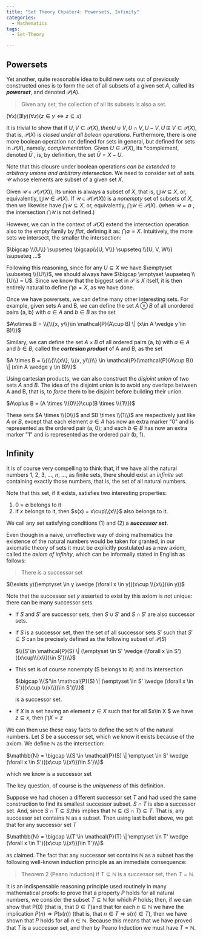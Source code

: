 ```yaml
---
title: "Set Theory Chpater4: Powersets, Infinity"
categories:
  - Mathematics
tags:
  - Set-Theory

---
```


## Powersets

Yet another, quite reasonable idea to build new sets out of previously constructed ones is to form the set of all subsets of a given set *A*, called its ***powerset***, and denoted $\mathcal{P}(A)$.

> Given any set, the collection of all its subsets is also a set.

$(\forall x)(\exists !y)(\forall z)(z\in y \Leftrightarrow z \subseteq x)$

It is trivial to show that if $U, V \in \mathcal{P}(X), then U\cup V, U\cap V, U-V, U\boxplus V \in \mathcal{P}(X)$, that is, $\mathcal{P}(X)$ is *closed under all bolean operations*. Furthermore, there is one more boolean operation not defined for sets in general, but defined for sets in $\mathcal{P}(X)$, namely, *complementation*. Given $U \in \mathcal{P}(X)$, its *complement, denoted $\bar{U}$ , is, by definition, the set $\bar{U} = X - U$.

Note that this clousre under boolean operations *can be extended to arbitrary unions and arbitrary intersection*. We need to consider set of sets $\mathcal{U}$ whose elements are subset of a given set $X$.

Given $\mathcal{U} \in \mathcal{P}(\mathcal{P}(X))$, its union is always a subset of $X$, that is, $\bigcup \mathcal{U} \subseteq X$, or, equivalently, $\bigcup \mathcal{U} \in \mathcal{P}(X)$. If $\mathcal{U} \in \mathcal{P}(\mathcal{P}(X))$ is a *nonempty* set of subsets of $X$, then we likewise have $\bigcap \mathcal{U} \subseteq X$, or, equivalently, $\bigcap \mathcal{U} \in \mathcal{P}(X)$. (when $\mathcal{U} = \emptyset$ , the intersection $\bigcap \mathcal{U}$ is not defined.)

However, we can in the context of $\mathcal{P}(X)$ extend the intersection operation also to the empty family by *flat*, defining it as: $\bigcap \emptyset = X$. Intuitively, the more sets we intersect, the smaller the intersection:

$\bigcap \\{U\\} \supseteq \bigcap\\{U, V\\} \supseteq \\{U, V, W\\} \supseteq ...$

Following this reasoning, since for any $U \subseteq X$ we have $\emptyset \subseteq \\{U\\}$, we should always have $\bigcap \emptyset \supseteq \\{U\\} = U$. Since we know that the biggest set in $\mathcal{P}$ is $X$ itself, it is then entirely natural to define $\bigcap \emptyset = X$, as we have done.

Once we have powersets, we can define many other interesting sets. For example, given sets A and B, we can define the set $A\otimes B$ of all unordered pairs {a, b} with $a\in A$ and $b \in B$ as the set

$A\otimes B = \\{\\{x, y\\}\in \mathcal{P}(A\cup B) \| (x\in A \wedge y \in B)\\}$

Similary, we can define the set $A\times B$ of all ordered pairs (a, b) with $a\in A$ and $b \in B$, called the ***cartesian product*** of A and B, as the set

$A \times B = \\{\\{\\{x\\}, \\{x, y\\}\\} \in \mathcal{P}(\mathcal{P}(A\cup B)) \| (x\in A \wedge y \in B)\\}$  

Using cartesian products, we can also construct the *disjoint union* of two sets $A$ and $B$. The idea of the disjoint union is to avoid any overlaps between A and B, that is, to *force* them to be disjoint before building their union.

$A\oplus B = (A \times \\{0\\})\cup(B \times \\{1\\})$

These sets $A \times \\{0\\}$ and $B \times \\{1\\}$ are respectively just like $A$ or $B$, except that each element $a \in A$ has now an extra marker "0" and is represented as the ordered pair (a, 0); and each $b\in B$ has now an extra marker "1" and is represented as the ordered pair (b, 1).

## Infinity

It is of course very compelling to think that, if we have all the natural numbers 1, 2, 3, …, $n$, …, as finite sets, there should exist an *infinite* set containing exactly those numbers, that is, the set of all natural numbers.

Note that this set, if it exists, satisfies two interesting properties:

1. 0 = $\emptyset$ belongs to it
2. if $x$ belongs to it, then $s(x) = x\cup\\{x\\}$ also belongs to it.

We call any set satisfying conditions (1) and (2) a ***successor set***.

Even though in a naive, unreflective way of doing mathematics the existence of the natural numbers would be taken for granted, in our axiomatic theory of sets it must be explicitly postulated as a new axiom, called the *axiom of infinity*, which can be informally stated in English as follows:

> There is a successor set

$(\exists y)(\emptyset \in y \wedge (\forall x \in y)((x\cup \\{x\\})\in y))$

Note that the successor set *y* asserted to exist by this axiom is not unique: there can be many successor sets.

* If $S$ and $S'$ are successor sets, then $S\cup S'$ and $S\cap S'$ are also successor sets.

* If $S$ is a successor set, then the set of all successor sets $S'$ such that $S' \subseteq S$ can be precisely defined as the following subset of $\mathcal{P}(S)$

  $\\{S'\in \mathcal{P}(S) \| (\emptyset \in S' \wedge (\forall x \in S')((x\cup\\{x\\})\in S'))\\}$

* This set is of course nonempty (S belongs to it) and its intersection

  $\bigcap \\{S'\in \mathcal{P}(S) \| (\emptyset \in S' \wedge (\forall x \in S')((x\cup \\{x\\})\in S'))\\}$

  is a successor set.

* If $X$ is  a set having an element $z\in X$ such that for all $x\in X $ we have $z\subseteq x$, then $\bigcap X = z$

We can then use these easy facts to define the set $\mathbb{N}$ of the natural numbers. Let $S$ be a successor set, which we know it exists because of the axiom. We define $\mathbb{N}$ as the intersection:

$\mathbb{N} = \bigcap \\{S'\in \mathcal{P}(S) \| \emptyset \in S' \wedge (\forall x \in S')((x\cup \\{x\\})\in S')\\}$

which we know is a successor set

The key question, of course is the *uniqueness* of this definition.

Suppose we had chosen a different successor set $T$ and had used the same construction to find its smallest successor subset. $S\cap T$ is also a successor set. And, since $S\cap T \subseteq S$,this implies that $\mathbb{N} \subseteq (S\cap T) \subseteq T$. That is, any successor set contains $\mathbb{N}$ as a subset. Then using last bullet above, we get that for any successor set $T$

 $\mathbb{N} = \bigcap \\{T'\in \mathcal{P}(T) \| \emptyset \in T' \wedge (\forall x \in T')((x\cup \\{x\\})\in T')\\}$

as claimed. The fact that any successor set contains $\mathbb{N}$ as a subset has the following well-known induction principle as an immediate consequence:

> Theorem 2 (Peano Induction) if $T\subseteq \mathbb{N}$ is a successor set, then $T = \mathbb{N}$.

It is an indispensable reasoning principle used routinely in many mathematical proofs: to prove that a property $P$ holds for all natural numbers, we consider the subset $T\subseteq \mathbb{N}$ for which $P$ holds; then, if we can show that P(0) (that is, that $0\in T$)and that for each $n\in \mathbb{N}$ we have the implication $P(n) \Rightarrow P(s(n))$ (that is, that $n\in T \Rightarrow s(n)\in T$), then we have shown that $P$ holds for all $n\in \mathbb{N}$. Because this means that we have proved that $T$ is a successor set, and then by Peano Induction we must have $T = \mathbb{N}$.
